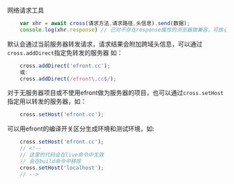 网络请求工具
```javascript
    var xhr = await cross(请求方法,请求路径,头信息).send(数据);
    console.log(xhr.response) // 已对不存在response属性的浏览器做兼容，可放心使用
```
默认会通过当前服务器转发请求，请求结果会附加跨域头信息，可以通过`cross.addDirect`指定免转发的服务器
如：
```javascript
    cross.addDirect('efront.cc');
    或:
    cross.addDirect(/efront\.cc$/);
```
对于无服务器项目或不使用efront做为服务器的项目，也可以通过`cross.setHost`指定用以转发的服务器，如：
```javascript
    cross.setHost('efront.cc');
```
可以用efront的编译开关区分生成环境和测试环境，如:
```javascript
    cross.setHost('efront.cc');
    // <!--
    // 这里的代码会在live命令中生效
    // 会在build命令中移除
    cross.setHost('localhost');
    // -->
```